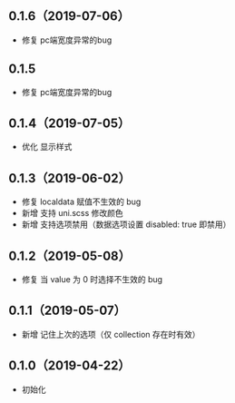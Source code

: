 ## 0.1.6（2019-07-06）
- 修复 pc端宽度异常的bug
## 0.1.5
- 修复 pc端宽度异常的bug
## 0.1.4（2019-07-05）
- 优化 显示样式
## 0.1.3（2019-06-02）
- 修复 localdata 赋值不生效的 bug
- 新增 支持  uni.scss 修改颜色
- 新增 支持选项禁用（数据选项设置 disabled: true 即禁用）
## 0.1.2（2019-05-08）
- 修复 当 value 为 0 时选择不生效的 bug
## 0.1.1（2019-05-07）
- 新增 记住上次的选项（仅 collection 存在时有效）
## 0.1.0（2019-04-22）
- 初始化
